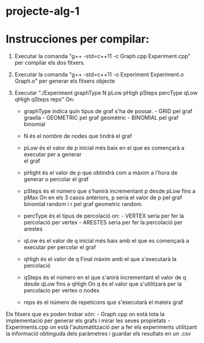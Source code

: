 # projecte-alg-1

# Instrucciones per compilar:
1. Executar la comanda "g++ -std=c++11 -c Graph.cpp Experiment.cpp" per compilar els dos fitxers.

2. Executar la comanda "g++ -std=c++11 -o Experiment Experiment.o Graph.o" per generar els fitxers objecte

3. Executar "./Experiment graphType N pLow pHigh pSteps percType qLow qHigh qSteps reps"
On:    
    - graphType indica quin tipus de graf s'ha de possar.
                - GRID         pel graf graella
                - GEOMETRIC    pel graf geomètric
                - BINOMIAL     pel graf binomial
   
    - N és el nombre de nodes que tindrà el graf
   
    - pLow és el valor de p inicial més baix en el que es començarà a executar per a generar  
    el graf 
    
    - pHight és el valor de p que obtindrà com a màxim a l'hora de generar o percolar el graf
    
    - pSteps és el número que s'hanirà incrementant p desde pLow fins a pMax
    On en els 3 casos anteriors, p seria el valor de p pel graf  binomial random  i r pel graf geometric random.
    
    - percType és el tipus de percolació on:
                - VERTEX    seria per fer la percolació per vertex
                - ARESTES   seria per fer la percolació per arestes
    
    - qLow és el valor de q inicial més baix amb el que es començarà a executar per percolar el graf
    
    - qHigh és el valor de q Final màxim amb el que s'executarà la percolació
    
    - qSteps és el número en el que s'anirà incrementant el valor de q desde qLow fins a qHigh
     On q és el valor que s'utilitzarà per la percolacio per vertex o nodes
    
    - reps és el número de repeticons que s'executarà el mateix graf


Els fitxers que es poden trobar són:
    - Graph.cpp on està tota la implementació per generar els grafs i mirar les seves propietats
    - Experiments.cpp on està l'automatització per a fer els experiments utilitzant la informació obtinguda dels paràmetres i guardar els resultats en un .csv